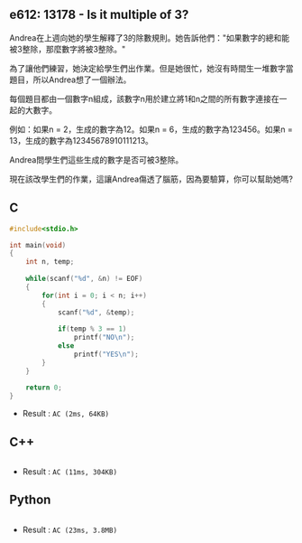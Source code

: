 ## e612: 13178 - Is it multiple of 3?
Andrea在上週向她的學生解釋了3的除數規則。她告訴他們："如果數字的總和能被3整除，那麼數字將被3整除。"

為了讓他們練習，她決定給學生們出作業。但是她很忙，她沒有時間生一堆數字當題目，所以Andrea想了一個辦法。

每個題目都由一個數字n組成，該數字n用於建立將1和n之間的所有數字連接在一起的大數字。

例如：如果n = 2，生成的數字為12。如果n = 6，生成的數字為123456。如果n = 13，生成的數字為12345678910111213。

Andrea問學生們這些生成的數字是否可被3整除。

現在該改學生們的作業，這讓Andrea傷透了腦筋，因為要驗算，你可以幫助她嗎?

## C
```C
#include<stdio.h>

int main(void)
{
	int n, temp;
	
	while(scanf("%d", &n) != EOF)
	{
		for(int i = 0; i < n; i++)
		{
			scanf("%d", &temp);
			
			if(temp % 3 == 1)
				printf("NO\n");
			else
				printf("YES\n");
		}
	}
	
	return 0;
}
```
 * Result : `AC (2ms, 64KB)`

## C++
```C++

```
 * Result : `AC (11ms, 304KB)`

## Python
```python

```
 * Result : `AC (23ms, 3.8MB)`
